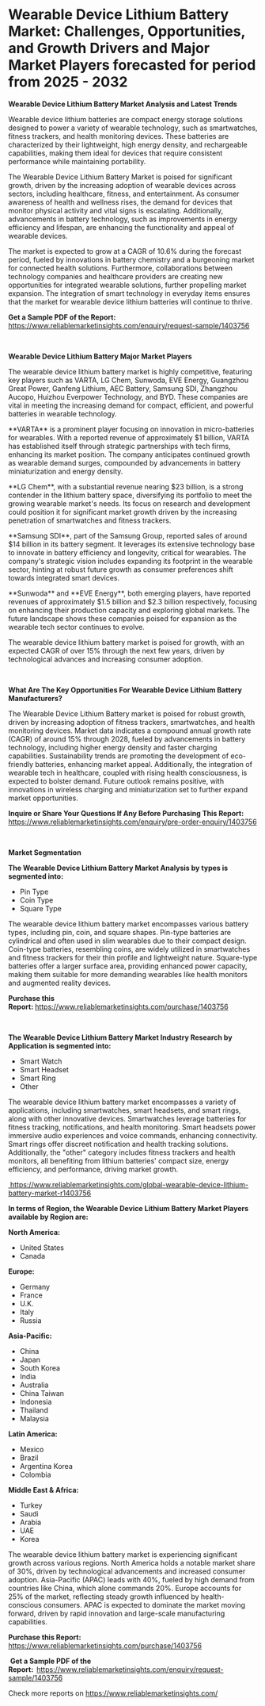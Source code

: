 <p><h1>Wearable Device Lithium Battery Market: Challenges, Opportunities, and Growth Drivers and Major Market Players forecasted for period from 2025 - 2032</h1></p><p><strong>Wearable Device Lithium Battery Market Analysis and Latest Trends</strong></p>
<p><p>Wearable device lithium batteries are compact energy storage solutions designed to power a variety of wearable technology, such as smartwatches, fitness trackers, and health monitoring devices. These batteries are characterized by their lightweight, high energy density, and rechargeable capabilities, making them ideal for devices that require consistent performance while maintaining portability.</p><p>The Wearable Device Lithium Battery Market is poised for significant growth, driven by the increasing adoption of wearable devices across sectors, including healthcare, fitness, and entertainment. As consumer awareness of health and wellness rises, the demand for devices that monitor physical activity and vital signs is escalating. Additionally, advancements in battery technology, such as improvements in energy efficiency and lifespan, are enhancing the functionality and appeal of wearable devices.</p><p>The market is expected to grow at a CAGR of 10.6% during the forecast period, fueled by innovations in battery chemistry and a burgeoning market for connected health solutions. Furthermore, collaborations between technology companies and healthcare providers are creating new opportunities for integrated wearable solutions, further propelling market expansion. The integration of smart technology in everyday items ensures that the market for wearable device lithium batteries will continue to thrive.</p></p>
<p><strong>Get a Sample PDF of the Report:&nbsp;</strong> <a href="https://www.reliablemarketinsights.com/enquiry/request-sample/1403756?utm_campaign=1894&utm_medium=2&utm_source=Github&utm_content=ia&utm_term=28032025&utm_id=wearable-device-lithium-battery">https://www.reliablemarketinsights.com/enquiry/request-sample/1403756</a></p>
<p>&nbsp;</p>
<p><strong>Wearable Device Lithium Battery Major Market Players</strong></p>
<p><p>The wearable device lithium battery market is highly competitive, featuring key players such as VARTA, LG Chem, Sunwoda, EVE Energy, Guangzhou Great Power, Ganfeng Lithium, AEC Battery, Samsung SDI, Zhangzhou Aucopo, Huizhou Everpower Technology, and BYD. These companies are vital in meeting the increasing demand for compact, efficient, and powerful batteries in wearable technology.</p><p>**VARTA** is a prominent player focusing on innovation in micro-batteries for wearables. With a reported revenue of approximately $1 billion, VARTA has established itself through strategic partnerships with tech firms, enhancing its market position. The company anticipates continued growth as wearable demand surges, compounded by advancements in battery miniaturization and energy density.</p><p>**LG Chem**, with a substantial revenue nearing $23 billion, is a strong contender in the lithium battery space, diversifying its portfolio to meet the growing wearable market's needs. Its focus on research and development could position it for significant market growth driven by the increasing penetration of smartwatches and fitness trackers.</p><p>**Samsung SDI**, part of the Samsung Group, reported sales of around $14 billion in its battery segment. It leverages its extensive technology base to innovate in battery efficiency and longevity, critical for wearables. The company's strategic vision includes expanding its footprint in the wearable sector, hinting at robust future growth as consumer preferences shift towards integrated smart devices.</p><p>**Sunwoda** and **EVE Energy**, both emerging players, have reported revenues of approximately $1.5 billion and $2.3 billion respectively, focusing on enhancing their production capacity and exploring global markets. The future landscape shows these companies poised for expansion as the wearable tech sector continues to evolve.</p><p>The wearable device lithium battery market is poised for growth, with an expected CAGR of over 15% through the next few years, driven by technological advances and increasing consumer adoption.</p></p>
<p>&nbsp;</p>
<p><strong>What Are The Key Opportunities For Wearable Device Lithium Battery Manufacturers?</strong></p>
<p><p>The Wearable Device Lithium Battery market is poised for robust growth, driven by increasing adoption of fitness trackers, smartwatches, and health monitoring devices. Market data indicates a compound annual growth rate (CAGR) of around 15% through 2028, fueled by advancements in battery technology, including higher energy density and faster charging capabilities. Sustainability trends are promoting the development of eco-friendly batteries, enhancing market appeal. Additionally, the integration of wearable tech in healthcare, coupled with rising health consciousness, is expected to bolster demand. Future outlook remains positive, with innovations in wireless charging and miniaturization set to further expand market opportunities.</p></p>
<p><strong>Inquire or Share Your Questions If Any Before Purchasing This Report:</strong> <a href="https://www.reliablemarketinsights.com/enquiry/pre-order-enquiry/1403756?utm_campaign=1894&utm_medium=2&utm_source=Github&utm_content=ia&utm_term=28032025&utm_id=wearable-device-lithium-battery">https://www.reliablemarketinsights.com/enquiry/pre-order-enquiry/1403756</a></p>
<p>&nbsp;</p>
<p><strong>Market Segmentation</strong></p>
<p><strong>The Wearable Device Lithium Battery Market Analysis by types is segmented into:</strong></p>
<p><ul><li>Pin Type</li><li>Coin Type</li><li>Square Type</li></ul></p>
<p><p>The wearable device lithium battery market encompasses various battery types, including pin, coin, and square shapes. Pin-type batteries are cylindrical and often used in slim wearables due to their compact design. Coin-type batteries, resembling coins, are widely utilized in smartwatches and fitness trackers for their thin profile and lightweight nature. Square-type batteries offer a larger surface area, providing enhanced power capacity, making them suitable for more demanding wearables like health monitors and augmented reality devices.</p></p>
<p><strong>Purchase this Report:&nbsp;</strong><a href="https://www.reliablemarketinsights.com/purchase/1403756?utm_campaign=1894&utm_medium=2&utm_source=Github&utm_content=ia&utm_term=28032025&utm_id=wearable-device-lithium-battery">https://www.reliablemarketinsights.com/purchase/1403756</a></p>
<p>&nbsp;</p>
<p><strong>The Wearable Device Lithium Battery Market Industry Research by Application is segmented into:</strong></p>
<p><ul><li>Smart Watch</li><li>Smart Headset</li><li>Smart Ring</li><li>Other</li></ul></p>
<p><p>The wearable device lithium battery market encompasses a variety of applications, including smartwatches, smart headsets, and smart rings, along with other innovative devices. Smartwatches leverage batteries for fitness tracking, notifications, and health monitoring. Smart headsets power immersive audio experiences and voice commands, enhancing connectivity. Smart rings offer discreet notification and health tracking solutions. Additionally, the "other" category includes fitness trackers and health monitors, all benefiting from lithium batteries' compact size, energy efficiency, and performance, driving market growth.</p></p>
<p><a href="https://www.reliablemarketinsights.com/global-wearable-device-lithium-battery-market-r1403756?utm_campaign=1894&utm_medium=2&utm_source=Github&utm_content=ia&utm_term=28032025&utm_id=wearable-device-lithium-battery">&nbsp;https://www.reliablemarketinsights.com/global-wearable-device-lithium-battery-market-r1403756</a></p>
<p><strong>In terms of Region, the Wearable Device Lithium Battery Market Players available by Region are:</strong></p>
<p>
    <p> <strong> North America: </strong>
        <ul>
            <li>United States</li>
            <li>Canada</li>
        </ul>
        </p> 
    <p> <strong> Europe: </strong>
        <ul>
            <li>Germany</li>
            <li>France</li>
            <li>U.K.</li>
            <li>Italy</li>
            <li>Russia</li>
        </ul>
        </p> 
    <p> <strong> Asia-Pacific: </strong>
        <ul>
            <li>China</li>
            <li>Japan</li>
            <li>South Korea</li>
            <li>India</li>
            <li>Australia</li>
            <li>China Taiwan</li>
            <li>Indonesia</li>
            <li>Thailand</li>
            <li>Malaysia</li>
        </ul>
        </p> 
    <p> <strong> Latin America: </strong>
        <ul>
            <li>Mexico</li>
            <li>Brazil</li>
            <li>Argentina Korea</li>
            <li>Colombia</li>
        </ul>
        </p> 
    <p> <strong> Middle East & Africa: </strong>
        <ul>
            <li>Turkey</li>
            <li>Saudi</li>
            <li>Arabia</li>
            <li>UAE</li>
            <li>Korea</li>
        </ul>
    </p>
    </p>
<p><p>The wearable device lithium battery market is experiencing significant growth across various regions. North America holds a notable market share of 30%, driven by technological advancements and increased consumer adoption. Asia-Pacific (APAC) leads with 40%, fueled by high demand from countries like China, which alone commands 20%. Europe accounts for 25% of the market, reflecting steady growth influenced by health-conscious consumers. APAC is expected to dominate the market moving forward, driven by rapid innovation and large-scale manufacturing capabilities.</p></p>
<p><strong>Purchase this Report: </strong><a href="https://www.reliablemarketinsights.com/purchase/1403756?utm_campaign=1894&utm_medium=2&utm_source=Github&utm_content=ia&utm_term=28032025&utm_id=wearable-device-lithium-battery">https://www.reliablemarketinsights.com/purchase/1403756</a></p>
<p>&nbsp;<strong>Get a Sample PDF of the Report:&nbsp;&nbsp;</strong><a href="https://www.reliablemarketinsights.com/enquiry/request-sample/1403756?utm_campaign=1894&utm_medium=2&utm_source=Github&utm_content=ia&utm_term=28032025&utm_id=wearable-device-lithium-battery">https://www.reliablemarketinsights.com/enquiry/request-sample/1403756</a></p>
<p><strong></strong></p>
<p>Check more reports on <a href="https://www.reliablemarketinsights.com/?utm_campaign=1894&utm_medium=2&utm_source=Github&utm_content=ia&utm_term=28032025&utm_id=wearable-device-lithium-battery">https://www.reliablemarketinsights.com/</a></p>